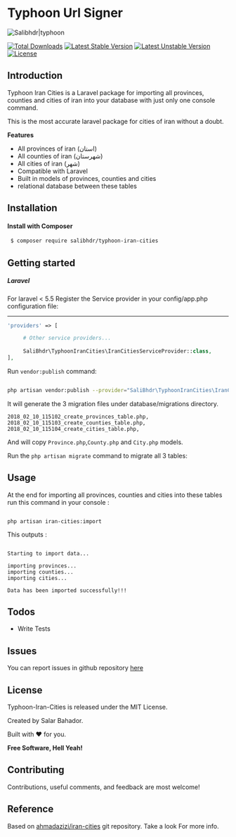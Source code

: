 # Typhoon Url Signer

![Salibhdr|typhoon](https://drive.google.com/a/domain.com/thumbnail?id=12yntFCiYIGJzI9FMUaF9cRtXKb0rXh9X)

[![Total Downloads](https://poser.pugx.org/SaliBhdr/typhoon-iran-cities/downloads)](https://packagist.org/packages/SaliBhdr/typhoon-url-signer)
[![Latest Stable Version](https://poser.pugx.org/SaliBhdr/typhoon-iran-cities/v/stable)](https://packagist.org/packages/SaliBhdr/typhoon-url-signer)
[![Latest Unstable Version](https://poser.pugx.org/SaliBhdr/typhoon-iran-cities/v/unstable)](https://packagist.org/packages/SaliBhdr/typhoon-url-signer)
[![License](https://poser.pugx.org/SaliBhdr/typhoon-iran-cities/license)](https://packagist.org/packages/SaliBhdr/typhoon-url-signer)

## Introduction

Typhoon Iran Cities is a Laravel package for importing all provinces, counties and cities of iran into your database with just 
only one console command.

This is the most accurate laravel package for cities of iran without a doubt.

**Features**
- All provinces of iran (استان)
- All counties of iran (شهرستان)
- All cities of iran (شهر)
- Compatible with Laravel
- Built in models of provinces, counties and cities
- relational database between these tables

## Installation

#### Install with Composer
```sh
 $ composer require salibhdr/typhoon-iran-cities
```
## Getting started

##### Laravel

For laravel < 5.5 Register the Service provider in your config/app.php configuration file:

---

```php
'providers' => [

     # Other service providers...
     
     SaliBhdr\TyphoonIranCities\IranCitiesServiceProvider::class,
],
```

Run `vendor:publish` command:

```sh

php artisan vendor:publish --provider="SaliBhdr\TyphoonIranCities\IranCitiesServiceProvider"

```

It will generate the 3 migration files under database/migrations directory.

```
2018_02_10_115102_create_provinces_table.php,
2018_02_10_115103_create_counties_table.php,
2018_02_10_115104_create_cities_table.php,

```

And will copy `Province.php`,`County.php` and `City.php` models.

Run the `php artisan migrate` command to migrate all 3 tables:

## Usage

At the end for importing all provinces, counties and cities into these tables run this command in your console :

```

php artisan iran-cities:import

```

This outputs :

```

Starting to import data...

importing provinces...
importing counties...
importing cities...

Data has been imported successfully!!!

```

## Todos

 - Write Tests
 
Issues
----
You can report issues in github repository [here][lk1] 

License
----
Typhoon-Iran-Cities is released under the MIT License.

Created by Salar Bahador.

Built with ❤ for you.

**Free Software, Hell Yeah!**

Contributing
----
Contributions, useful comments, and feedback are most welcome!

Reference
----

Based on [ahmadazizi/iran-cities][2k2] git repository. Take a look For more info.

   [lk1]: <https://github.com/SaliBhdr/typhoon-iran-cities/issues>
   [2k2]: <https://github.com/ahmadazizi/iran-cities>